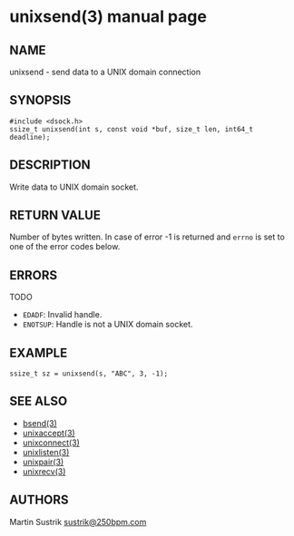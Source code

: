 # unixsend(3) manual page

## NAME

unixsend - send data to a UNIX domain connection

## SYNOPSIS

```
#include <dsock.h>
ssize_t unixsend(int s, const void *buf, size_t len, int64_t deadline);
```

## DESCRIPTION

Write data to UNIX domain socket.

## RETURN VALUE

Number of bytes written. In case of error -1 is returned and `errno` is set to one of the error codes below.

## ERRORS

TODO

* `EDADF`: Invalid handle.
* `ENOTSUP`: Handle is not a UNIX domain socket.

## EXAMPLE

```
ssize_t sz = unixsend(s, "ABC", 3, -1);
```

## SEE ALSO

* [bsend(3)](bsend.html)
* [unixaccept(3)](unixaccept.html)
* [unixconnect(3)](unixconnect.html)
* [unixlisten(3)](unixlisten.html)
* [unixpair(3)](unixpair.html)
* [unixrecv(3)](unixrecv.html)

## AUTHORS

Martin Sustrik <sustrik@250bpm.com>

